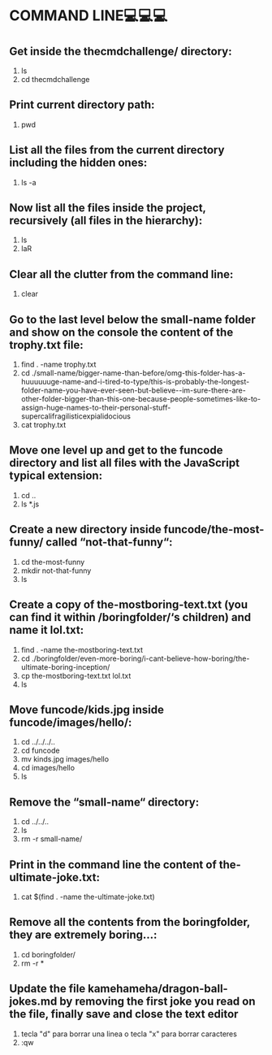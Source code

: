 # COMMAND LINE💻💻💻

## Get inside the thecmdchallenge/ directory:
1. ls
2. cd thecmdchallenge

## Print current directory path:
1. pwd

## List all the files from the current directory including the hidden ones:
1. ls -a

## Now list all the files inside the project, recursively (all files in the hierarchy):
1. ls 
2. laR

## Clear all the clutter from the command line:
1. clear

## Go to the last level below the small-name folder and show on the console the content of the trophy.txt file:

1. find . -name trophy.txt
2. cd ./small-name/bigger-name-than-before/omg-this-folder-has-a-huuuuuuge-name-and-i-tired-to-type/this-is-probably-the-longest-folder-name-you-have-ever-seen-but-believe--im-sure-there-are-other-folder-bigger-than-this-one-because-people-sometimes-like-to-assign-huge-names-to-their-personal-stuff-supercalifragilisticexpialidocious
3. cat trophy.txt

## Move one level up and get to the funcode directory and list all files with the JavaScript typical extension:
1. cd ..
2. ls *.js

## Create a new directory inside funcode/the-most-funny/ called “not-that-funny“:
1. cd the-most-funny
2. mkdir not-that-funny
3. ls

## Create a copy of the-mostboring-text.txt (you can find it within /boringfolder/‘s children) and name it lol.txt:
1. find . -name the-mostboring-text.txt
2. cd ./boringfolder/even-more-boring/i-cant-believe-how-boring/the-ultimate-boring-inception/
3. cp the-mostboring-text.txt lol.txt
4. ls

## Move funcode/kids.jpg inside funcode/images/hello/:
1. cd ../../../..
2. cd funcode
3. mv kinds.jpg images/hello
4. cd images/hello
5. ls

## Remove the “small-name“ directory:
1. cd ../../..
2. ls
3. rm -r small-name/
## Print in the command line the content of the-ultimate-joke.txt:
1. cat $(find . -name the-ultimate-joke.txt)

## Remove all the contents from the boringfolder, they are extremely boring…:
1. cd boringfolder/
2. rm -r *

## Update the file kamehameha/dragon-ball-jokes.md by removing the first joke you read on the file, finally save and close the text editor
1. tecla "d" para borrar una linea o tecla "x" para borrar caracteres
2. :qw 